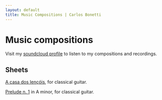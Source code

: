 ```yaml
---
layout: default
title: Music Compositions | Carlos Bonetti
---
```


# Music compositions

Visit my [soundcloud profile](https://soundcloud.com/carlosbonetti) to listen to my compositions and recordings.

## Sheets

[A casa dos lençóis](music/a-casa-dos-lencois.pdf), for classical guitar.

[Prelude n. 1](music/prelude-n-1.pdf) in A minor, for classical guitar.
